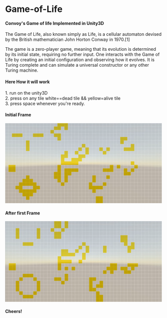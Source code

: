 <h1>Game-of-Life</h1>
<h4>Convoy's Game of life Implemented in Unity3D</h4>
The Game of Life, also known simply as Life, is a cellular automaton devised by the British mathematician John Horton Conway in 1970.[1]

The game is a zero-player game, meaning that its evolution is determined by its initial state, requiring no further input. One interacts with the Game of Life by creating an initial configuration and observing how it evolves. It is Turing complete and can simulate a universal constructor or any other Turing machine.

<h4>Here How it will work</h4>
1. run on the unity3D <br>
2. press on any tile white==dead tile && yellow=alive tile<br>
3. press space whenever you're ready.<br>

<h4>Initial Frame</h4>

![Before](images/1.png)

<h4>After first Frame</h4>

![After](images/2.png)


<h4>Cheers!</h4>
